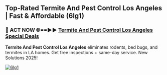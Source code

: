 ## Top-Rated Termite And Pest Control Los Angeles | Fast & Affordable (6lg1)

<h3>🐜 ACT NOW 🌐==►► <a href="https://tinyurl.com/2dysvsjj" rel="nofollow">Termite And Pest Control Los Angeles Special Deals</a></h3>

**Termite And Pest Control Los Angeles** eliminates rodents, bed bugs, and termites in LA homes. Get free inspections + same-day service. New Solutions 2025!

[![6lg1](https://i.imgur.com/JCYaghj.jpeg)](https://tinyurl.com/2dysvsjj)